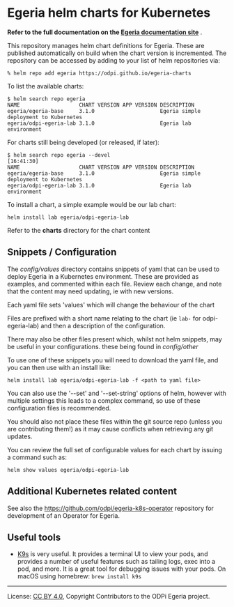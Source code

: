 <!-- SPDX-License-Identifier: CC-BY-4.0 -->
<!-- Copyright Contributors to the Egeria project. -->

# Egeria helm charts for Kubernetes

**Refer to the full documentation on the [Egeria documentation site](https://odpi.github.io/egeria-docs/guides/operations/kubernetes/)** .

This repository manages helm chart definitions for Egeria. These are published automatically on build when the chart version
is incremented. The repository can be accessed by adding to your list of helm repositories via:

```shell
% helm repo add egeria https://odpi.github.io/egeria-charts
```

To list the available charts:

```shell
$ helm search repo egeria
NAME                   CHART VERSION APP VERSION DESCRIPTION
egeria/egeria-base     3.1.0                     Egeria simple deployment to Kubernetes
egeria/odpi-egeria-lab 3.1.0                     Egeria lab environment
```

For charts still being developed (or released, if later):

```shell
$ helm search repo egeria --devel                                                  [16:41:30]
NAME                   CHART VERSION APP VERSION DESCRIPTION
egeria/egeria-base     3.1.0                     Egeria simple deployment to Kubernetes
egeria/odpi-egeria-lab 3.1.0                     Egeria lab environment
```

To install a chart, a simple example would be our lab chart:

```shell
helm install lab egeria/odpi-egeria-lab
```

Refer to the **charts** directory for the chart content

## Snippets / Configuration

The *config/values* directory contains snippets of yaml that can be used to deploy Egeria in a Kubernetes environment. These are provided as examples, and commented within each file. Review each change, and note that the content may need updating, ie with new versions.

Each yaml file sets 'values' which will change the behaviour of the chart

Files are prefixed with a short name relating to the chart (ie `lab-` for odpi-egeria-lab) and then a description of the configuration.

There may also be other files present which, whilst not helm snippets, may be useful in your configurations. these being found in *config/other*

To use one of these snippets you will need to download the yaml file, and you can then use with an install like:

```shell
helm install lab egeria/odpi-egeria-lab -f <path to yaml file>
```

You can also use the '--set' and '--set-string' options of helm, however with multiple settings this leads to a complex command, so use of these configuration files is recommended.

You should also not place these files within the git source repo (unless you are contributing them!) as it may cause conflicts when retrieving any git updates.

You can review the full set of configurable values for each chart by issuing a command such as:

```shell
helm show values egeria/odpi-egeria-lab
```

## Additional Kubernetes related content

See also the <https://github.com/odpi/egeria-k8s-operator> repository for development of an Operator for Egeria.

## Useful tools

* [K9s](https://k9scli.io) is very useful. It provides a terminal UI to view your pods, and provides a number of useful features such as tailing logs, exec into a pod, and more. It is a great tool for debugging issues with your pods. On macOS using homebrew: `brew install k9s`

----
License: [CC BY 4.0](https://creativecommons.org/licenses/by/4.0/),
Copyright Contributors to the ODPi Egeria project.
